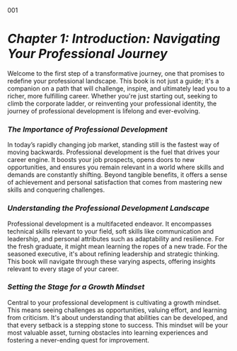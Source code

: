 001

# ***Chapter 1: Introduction: Navigating Your Professional Journey***

Welcome to the first step of a transformative journey, one
that promises to redefine your professional landscape. This book is not just a
guide; it's a companion on a path that will challenge, inspire, and ultimately
lead you to a richer, more fulfilling career. Whether you're just starting out,
seeking to climb the corporate ladder, or reinventing your professional
identity, the journey of professional development is lifelong and
ever-evolving.

### ***The Importance of Professional Development***

In today’s rapidly changing job market, standing still is
the fastest way of moving backwards. Professional development is the fuel that
drives your career engine. It boosts your job prospects, opens doors to new
opportunities, and ensures you remain relevant in a world where skills and
demands are constantly shifting. Beyond tangible benefits, it offers a sense of
achievement and personal satisfaction that comes from mastering new skills and
conquering challenges.

### ***Understanding the Professional Development Landscape***

Professional development is a multifaceted endeavor. It
encompasses technical skills relevant to your field, soft skills like
communication and leadership, and personal attributes such as adaptability and
resilience. For the fresh graduate, it might mean learning the ropes of a new
trade. For the seasoned executive, it's about refining leadership and strategic
thinking. This book will navigate through these varying aspects, offering
insights relevant to every stage of your career.

### ***Setting the Stage for a Growth Mindset***

Central to your professional development is cultivating a
growth mindset. This means seeing challenges as opportunities, valuing effort,
and learning from criticism. It's about understanding that abilities can be
developed, and that every setback is a stepping stone to success. This mindset
will be your most valuable asset, turning obstacles into learning experiences
and fostering a never-ending quest for improvement.
